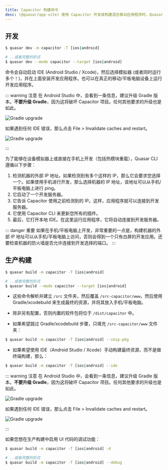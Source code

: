 ```yaml
---
title: Capacitor 构建命令
desc: (@quasar/app-vite) 使用 Capacitor 开发或构建混合移动应用程序时，Quasar CLI 的命令列表。
---
```


## 开发

```bash
$ quasar dev -m capacitor -T [ios|android]

# ..或者完整的形式
$ quasar dev --mode capacitor --target [ios|android]
```

命令会自动启动 IDE (Android Studio / Xcode)，然后选择模拟器 (或者同时运行多个！)，并在上面安装开发应用程序。也可以在真正的移动/平板电脑设备上运行开发应用程序。

::: warning 注意
在 Android Studio 中，会看到一条信息，建议升级 Gradle 版本。**不要升级 Gradle**，因为这将破坏 Capacitor 项目。任何其他要求的升级也是如此。

<img src="https://cdn.quasar.dev/img/gradle-upgrade-notice.png" alt="Gradle upgrade" class="q-my-md fit rounded-borders" style="max-width: 350px">

如果遇到任何 IDE 错误，那么点击 File > Invalidate caches and restart。

<img src="https://cdn.quasar.dev/img/gradle-invalidate-cache.png" alt="Gradle upgrade" class="q-mt-md fit rounded-borders" style="max-width: 350px">

:::

为了能够在设备模拟器上或直接在手机上开发（包括热模块重载），Quasar CLI 遵循以下步骤：

1. 检测机器的外部 IP 地址。如果检测到有多个这样的 IP，那么它会要求您选择一个。如果使用手机进行开发，那么选择机器的 IP 地址，该地址可以从手机/平板电脑上进行 ping。
2. 它启动了一个开发服务器。
3. 它告诉 Capacitor 使用之前检测到的 IP。这样，应用程序就可以连接到开发服务器。
4. 它使用 Capacitor CLI 来更新您所有的插件。
5. 最后，它打开本地 IDE。在这里运行应用程序，它将自动连接到开发服务器。

::: danger 重要
如果在手机/平板电脑上开发，非常重要的一点是，构建机器的外部 IP 地址可以从手机/平板电脑上访问，否则会得到一个只有白屏的开发应用。还要检查机器的防火墙是否允许连接到开发选择的端口。
:::

## 生产构建

```bash
$ quasar build -m capacitor -T [ios|android]

# ..或者完整的形式
$ quasar build --mode capacitor --target [ios|android]
```

* 这些命令解析并建立 `/src` 文件夹，然后覆盖 `/src-capacitor/www`，然后使用 Gradle/xcodebuild 来生成最终的资源，并将其放入手机/平板电脑。

* 除非另有配置，否则内置的软件包将位于 `/dist/capacitor` 中。

* 如果希望跳过 Gradle/xcodebuild 步骤，只填充 `/src-capacitor/www` 文件夹：

```bash
$ quasar build -m capacitor -T [ios|android] --skip-pkg
```

* 如果希望使用 IDE（Android Studio / Xcode）手动构建最终资源，而不是做终端构建，那么：

```bash
$ quasar build -m capacitor -T [ios|android] --ide
```

::: warning 注意
在 Android Studio 中，会看到一条信息，建议升级 Gradle 版本。**不要升级 Gradle**，因为这将破坏 Capacitor 项目。任何其他要求的升级也是如此。

<img src="https://cdn.quasar.dev/img/gradle-upgrade-notice.png" alt="Gradle upgrade" class="q-my-md fit rounded-borders" style="max-width: 350px">

如果遇到任何 IDE 错误，那么点击 File > Invalidate caches and restart。

<img src="https://cdn.quasar.dev/img/gradle-invalidate-cache.png" alt="Gradle upgrade" class="q-mt-md fit rounded-borders" style="max-width: 350px">

:::

如果您想在生产构建中启用 UI 代码的调试功能：

```bash
$ quasar build -m capacitor -T [ios|android] -d

# ..或者完整的形式
$ quasar build -m capacitor -T [ios|android] --debug
```

